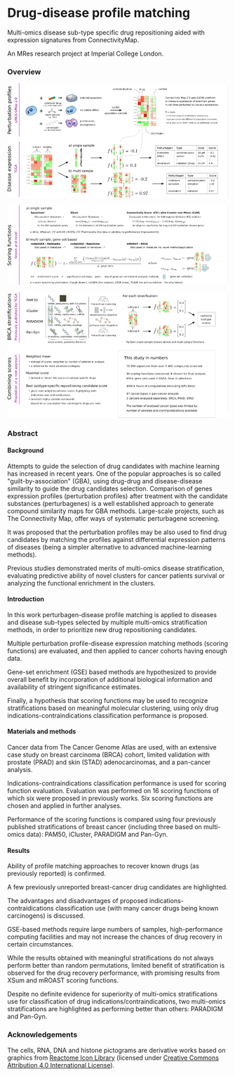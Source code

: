 # Drug-disease profile matching

Multi-omics disease sub-type specific drug repositioning aided with expression signatures from ConnectivityMap.

An MRes research project at Imperial College London.

### Overview

![](/images/profiles_and_expression.png?raw=true)

![](/images/scoring_functions.png?raw=true)

![](/images/stratifications.png?raw=true)


### Abstract

#### Background
Attempts to guide the selection of drug candidates with machine learning has increased in recent years.
One of the popular approaches is so called "guilt-by-association" (GBA), using drug-drug and disease-disease similarity
to guide the drug candidates selection.
Comparison of genes expression profiles (perturbation profiles) after treatment with the candidate substances (perturbagenes)
is a well established approach to generate compound similarity maps for GBA methods. Large-scale projects, such as The Connectivity Map, offer ways of systematic perturbagene screening.

It was proposed that the perturbation profiles may be also used to find drug candidates by matching the profiles against
differential expression patterns of diseases (being a simpler alternative to advanced machine-learning methods).

Previous studies demonstrated merits of multi-omics disease stratification, evaluating predictive ability
of novel clusters for cancer patients survival or analyzing the functional enrichment in the clusters.

#### Introduction

In this work perturbagen-disease profile matching is applied to diseases and disease sub-types selected by multiple
multi-omics stratification methods, in order to prioritize new drug repositioning candidates.

Multiple perturbation profile-disease expression matching methods (scoring functions) are evaluated,
and then applied to cancer cohorts having enough data. 

Gene-set enrichment (GSE) based methods are hypothesized to provide overall benefit by incorporation of additional biological
information and availability of stringent significance estimates.

Finally, a hypothesis that scoring functions may be used to recognize stratifications based on meaningful molecular clustering,
using only drug indications-contraindications classification performance is proposed.

#### Materials and methods

Cancer data from The Cancer Genome Atlas are used, with an extensive case study on breast carcinoma (BRCA) cohort,
limited validation with prostate (PRAD) and skin (STAD) adenocarcinomas, and a pan-cancer analysis.


Indications-contraindications classification performance is used for scoring function evaluation.
Evaluation was performed on 16 scoring functions of which six were proposed in previously works.
Six scoring functions are chosen and applied in further analyses.

Performance of the scoring functions is compared using four previously published
stratifications of breast cancer (including three based on multi-omics data): PAM50, iCluster, PARADIGM and Pan-Gyn.


#### Results
Ability of profile matching approaches to recover known drugs (as previously reported) is confirmed.

A few previously unreported breast-cancer drug candidates are highlighted.

The advantages and disadvantages of proposed indications-contraidications classification use (with many cancer drugs being known carcinogens) is discussed.

GSE-based methods require large numbers of samples, high-performance computing facilities and may not increase the chances of drug recovery in certain circumstances.

While the results obtained with meaningful stratifications do not always perform better than random permutations,
limited benefit of stratification is observed for the drug recovery performance, with promising results from XSum and mROAST scoring functions.

Despite no definite evidence for superiority of multi-omics stratifications use for classification of drug indications/contraindications,
two multi-omics stratifications are highlighted as performing better than others: PARADIGM and Pan-Gyn.


### Acknowledgements

The cells, RNA, DNA and histone pictograms are derivative works based on graphics from [Reactome Icon Library](https://reactome.org/icon-lib) (licensed under [Creative Commons Attribution 4.0 International License](https://creativecommons.org/licenses/by-sa/4.0/)).
